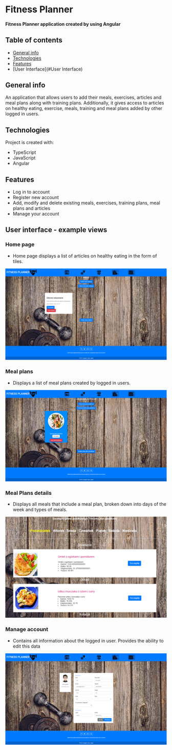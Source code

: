 # Fitness Planner
#### Fitness Planner application created by using Angular

## Table of contents
* [General info](#general-info)
* [Technologies](#technologies)
* [Features](#Features)
* [User Interface](#User Interface)

## General info
An application that allows users to add their meals, exercises, articles and meal plans along with training plans. Additionally, it gives access to articles on healthy eating, exercise, meals, training and meal plans added by other logged in users.

## Technologies
Project is created with:
* TypeScript
* JavaScript
* Angular

## Features
* Log in to account
* Register new account
* Add, modify and delete existing meals, exercises, training plans, meal plans and articles
* Manage your account

## User interface - example views

### Home page
* Home page displays a list of articles on healthy eating in the form of tiles.
<img src = "https://github.com/lukaszj9800/fitness-planner-ui/blob/main/images/main_page.png" />

### Meal plans
* Displays a list of meal plans created by logged in users.
<img src = "https://github.com/lukaszj9800/fitness-planner-ui/blob/main/images/meal_plans.png" />

### Meal Plans details
* Displays all meals that include a meal plan, broken down into days of the week and types of meals.
<img src = "https://github.com/lukaszj9800/fitness-planner-ui/blob/main/images/meal_plan_details.png" />

### Manage account
* Contains all information about the logged in user. Provides the ability to edit this data
<img src = "https://github.com/lukaszj9800/fitness-planner-ui/blob/main/images/acount_manage.png" />



